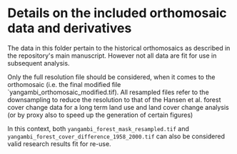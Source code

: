 # Details on the included orthomosaic data and derivatives

The data in this folder pertain to the historical orthomosaics as described in the repository's main manuscript. However not all data are fit for use in subsequent analysis.

Only the full resolution file should be considered, when it comes to the orthomosaic (i.e. the final modified file `yangambi_orthomosaic_modified.tif). All resampled files refer to the downsampling to reduce the resolution to that of the Hansen et al. forest cover change data for a long term land use and land cover change analysis (or by proxy also to speed up the generation of certain figures)

In this context, both `yangambi_forest_mask_resampled.tif` and `yangambi_forest_cover_difference_1958_2000.tif` can also be considered valid research results fit for re-use.
